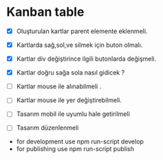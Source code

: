 # Kanban table

- [x] Oluşturulan kartlar parent elemente eklenmeli.
- [x] Kartlarda sağ,sol,ve silmek için buton olmalı.
- [x] Kartlar div değiştirince ilgili butonlarda değişmeli.
- [x] Kartlar doğru sağa sola nasıl gidicek ?
- [ ] Kartlar mouse ile alınabilmeli .
- [ ] Kartlar mouse ile yer değiştirebilmeli.


- [ ] Tasarım mobil ile uyumlu hale getirilmeli
- [ ] Tasarım düzenlenmeli



* for development use npm run-script develop
* for publishing use npm run-script publish

